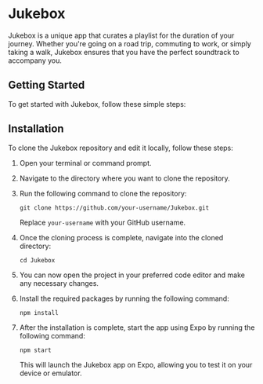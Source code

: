 # Jukebox

Jukebox is a unique app that curates a playlist for the duration of your journey. Whether you're going on a road trip, commuting to work, or simply taking a walk, Jukebox ensures that you have the perfect soundtrack to accompany you.

## Getting Started

To get started with Jukebox, follow these simple steps:

## Installation

To clone the Jukebox repository and edit it locally, follow these steps:

1. Open your terminal or command prompt.
2. Navigate to the directory where you want to clone the repository.
3. Run the following command to clone the repository:

    ```
    git clone https://github.com/your-username/Jukebox.git
    ```

    Replace `your-username` with your GitHub username.

4. Once the cloning process is complete, navigate into the cloned directory:

    ```
    cd Jukebox
    ```

5. You can now open the project in your preferred code editor and make any necessary changes.
6. Install the required packages by running the following command:

    ```
    npm install
    ```
7. After the installation is complete, start the app using Expo by running the following command:

    ```
    npm start
    ```
   This will launch the Jukebox app on Expo, allowing you to test it on your device or emulator.
